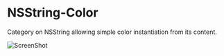 NSString-Color
==============

Category on NSString allowing simple color instantiation from its content.

![ScreenShot](https://raw.github.com/nicolasgoutaland/NSString-Color/master/Assets/NSString+Colors.gif)
